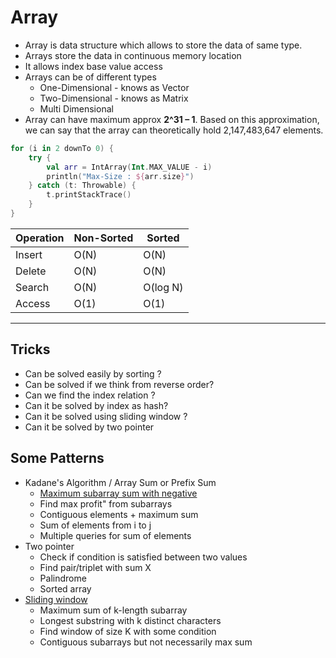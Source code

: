 # Array

- Array is data structure which allows to store the data of same type.
- Arrays store the data in continuous memory location
- It allows index base value access
- Arrays can be of different types
    - One-Dimensional - knows as Vector
    - Two-Dimensional - knows as Matrix
    - Multi Dimensional
- Array can have maximum approx  **2^31 – 1**. Based on this approximation, we can say that the array can theoretically
  hold 2,147,483,647 elements.

```kotlin
for (i in 2 downTo 0) {
    try {
        val arr = IntArray(Int.MAX_VALUE - i)
        println("Max-Size : ${arr.size}")
    } catch (t: Throwable) {
        t.printStackTrace()
    }
}

```

| Operation | Non-Sorted | Sorted   |
|-----------|------------|----------|
| Insert    | O(N)       | O(N)     |
| Delete    | O(N)       | O(N)     |
| Search    | O(N)       | O(log N) |
| Access    | O(1)       | O(1)     |

----

## Tricks

- Can be solved easily by sorting ?
- Can be solved if we think from reverse order?
- Can we find the index relation ?
- Can it be solved by index as hash?
- Can it be solved using sliding window ?
- Can it be solved by two pointer

## Some Patterns

- Kadane's Algorithm / Array Sum or Prefix Sum
    - [Maximum subarray sum with negative](./KadaneAlgorithm.kt)
    - Find max profit" from subarrays
    - Contiguous elements + maximum sum
    - Sum of elements from i to j
    - Multiple queries for sum of elements
- Two pointer
  - Check if condition is satisfied between two values
  - Find pair/triplet with sum X
  - Palindrome
  - Sorted array
- [Sliding window](../sliding_window/sliding_window.md)
  - Maximum sum of k-length subarray
  - Longest substring with k distinct characters
  - Find window of size K with some condition
  - Contiguous subarrays but not necessarily max sum
